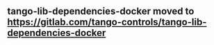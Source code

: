 ## tango-lib-dependencies-docker moved to https://gitlab.com/tango-controls/tango-lib-dependencies-docker
